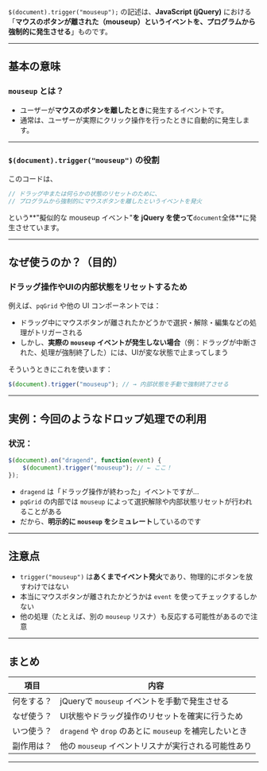 `$(document).trigger("mouseup");` の記述は、**JavaScript (jQuery)** における「**マウスのボタンが離された（mouseup）というイベントを、プログラムから強制的に発生させる**」ものです。

---

## 基本の意味

### `mouseup` とは？
- ユーザーが**マウスのボタンを離したとき**に発生するイベントです。
- 通常は、ユーザーが実際にクリック操作を行ったときに自動的に発生します。

---

### `$(document).trigger("mouseup")` の役割

このコードは、
```js
// ドラッグ中または何らかの状態のリセットのために、
// プログラムから強制的にマウスボタンを離したというイベントを発火
```
という**"擬似的な mouseup イベント"**を jQuery を使って**`document`全体**に発生させています。

---

## なぜ使うのか？（目的）

### ドラッグ操作やUIの内部状態をリセットするため
例えば、`pqGrid` や他の UI コンポーネントでは：

- ドラッグ中にマウスボタンが離されたかどうかで選択・解除・編集などの処理がトリガーされる
- しかし、**実際の `mouseup` イベントが発生しない場合**（例：ドラッグが中断された、処理が強制終了した）には、UIが変な状態で止まってしまう

 そういうときにこれを使います：

```js
$(document).trigger("mouseup"); // → 内部状態を手動で強制終了させる
```

---

## 実例：今回のようなドロップ処理での利用

### 状況：
```js
$(document).on("dragend", function(event) {
    $(document).trigger("mouseup"); // ← ここ！
});
```

- `dragend` は「ドラッグ操作が終わった」イベントですが…
- `pqGrid` の内部では `mouseup` によって選択解除や内部状態リセットが行われることがある
- だから、**明示的に `mouseup` をシミュレート**しているのです

---

## 注意点

- `trigger("mouseup")` は**あくまでイベント発火**であり、物理的にボタンを放すわけではない
- 本当にマウスボタンが離されたかどうかは `event` を使ってチェックするしかない
- 他の処理（たとえば、別の `mouseup` リスナ）も反応する可能性があるので注意

---

## まとめ

| 項目 | 内容 |
|------|------|
| 何をする？ | jQueryで `mouseup` イベントを手動で発生させる |
| なぜ使う？ | UI状態やドラッグ操作のリセットを確実に行うため |
| いつ使う？ | `dragend` や `drop` のあとに `mouseup` を補完したいとき |
| 副作用は？ | 他の `mouseup` イベントリスナが実行される可能性あり |

---
